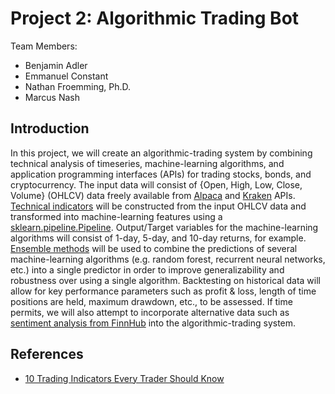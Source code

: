 # Project 2: Algorithmic Trading Bot

Team Members:

- Benjamin Adler
- Emmanuel Constant
- Nathan Froemming, Ph.D.
- Marcus Nash

## Introduction

In this project, we will create an algorithmic-trading system by combining technical analysis of timeseries, machine-learning algorithms, and application programming interfaces (APIs) for trading stocks, bonds, and cryptocurrency.  The input data will consist of {Open, High, Low, Close, Volume} (OHLCV) data freely available from [Alpaca](https://alpaca.markets/docs/api-documentation/how-to/market-data/) and [Kraken](https://docs.kraken.com/rest/#operation/getOHLCData) APIs.  [Technical indicators](https://www.ig.com/us/trading-strategies/10-trading-indicators-every-trader-should-know-190604) will be constructed from the input OHLCV data and transformed into machine-learning features using a [sklearn.pipeline.Pipeline](https://scikit-learn.org/stable/modules/generated/sklearn.pipeline.Pipeline.html).  Output/Target variables for the machine-learning algorithms will consist of 1-day, 5-day, and 10-day returns, for example.  [Ensemble methods](https://scikit-learn.org/stable/modules/ensemble.html) will be used to combine the predictions of several machine-learning algorithms (e.g. random forest, recurrent neural networks, etc.) into a single predictor in order to improve generalizability and robustness over using a single algorithm.  Backtesting on historical data will allow for key performance parameters such as profit & loss, length of time positions are held, maximum drawdown, etc., to be assessed.  If time permits, we will also attempt to incorporate alternative data such as [sentiment analysis from FinnHub](https://finnhub.io/docs/api/news-sentiment) into the algorithmic-trading system.  

## References

- [10 Trading Indicators Every Trader Should Know](https://www.ig.com/us/trading-strategies/10-trading-indicators-every-trader-should-know-190604)
